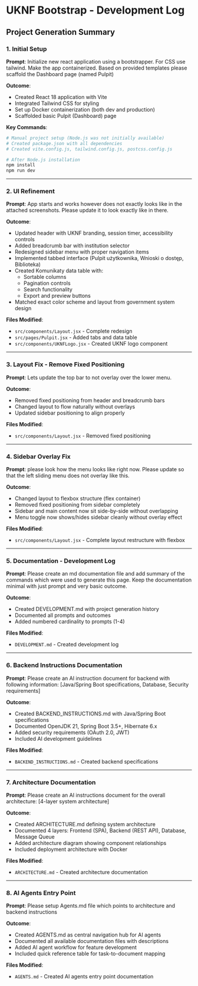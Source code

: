 # UKNF Bootstrap - Development Log

## Project Generation Summary

### 1. Initial Setup
**Prompt**: Initialize new react application using a bootstrapper. For CSS use tailwind. Make the app containerized. Based on provided templates please scaffold the Dashboard page (named Pulpit)

**Outcome**: 
- Created React 18 application with Vite
- Integrated Tailwind CSS for styling
- Set up Docker containerization (both dev and production)
- Scaffolded basic Pulpit (Dashboard) page

**Key Commands**:
```bash
# Manual project setup (Node.js was not initially available)
# Created package.json with all dependencies
# Created vite.config.js, tailwind.config.js, postcss.config.js

# After Node.js installation
npm install
npm run dev
```

---

### 2. UI Refinement
**Prompt**: App starts and works however does not exactly looks like in the attached screenshots. Please update it to look exactly like in there.

**Outcome**:
- Updated header with UKNF branding, session timer, accessibility controls
- Added breadcrumb bar with institution selector
- Redesigned sidebar menu with proper navigation items
- Implemented tabbed interface (Pulpit użytkownika, Wnioski o dostęp, Biblioteka)
- Created Komunikaty data table with:
  - Sortable columns
  - Pagination controls
  - Search functionality
  - Export and preview buttons
- Matched exact color scheme and layout from government system design

**Files Modified**:
- `src/components/Layout.jsx` - Complete redesign
- `src/pages/Pulpit.jsx` - Added tabs and data table
- `src/components/UKNFLogo.jsx` - Created UKNF logo component

---

### 3. Layout Fix - Remove Fixed Positioning
**Prompt**: Lets update the top bar to not overlay over the lower menu.

**Outcome**:
- Removed fixed positioning from header and breadcrumb bars
- Changed layout to flow naturally without overlays
- Updated sidebar positioning to align properly

**Files Modified**:
- `src/components/Layout.jsx` - Removed fixed positioning

---

### 4. Sidebar Overlay Fix
**Prompt**: please look how the menu looks like right now. Please update so that the left sliding menu does not overlay like this.

**Outcome**:
- Changed layout to flexbox structure (flex container)
- Removed fixed positioning from sidebar completely
- Sidebar and main content now sit side-by-side without overlapping
- Menu toggle now shows/hides sidebar cleanly without overlay effect

**Files Modified**:
- `src/components/Layout.jsx` - Complete layout restructure with flexbox

---

### 5. Documentation - Development Log
**Prompt**: Please create an md documentation file and add summary of the commands which were used to generate this page. Keep the documentation minimal with just prompt and very basic outcome.

**Outcome**:
- Created DEVELOPMENT.md with project generation history
- Documented all prompts and outcomes
- Added numbered cardinality to prompts (1-4)

**Files Modified**:
- `DEVELOPMENT.md` - Created development log

---

### 6. Backend Instructions Documentation
**Prompt**: Please create an AI instruction document for backend with following information: [Java/Spring Boot specifications, Database, Security requirements]

**Outcome**:
- Created BACKEND_INSTRUCTIONS.md with Java/Spring Boot specifications
- Documented OpenJDK 21, Spring Boot 3.5+, Hibernate 6.x
- Added security requirements (OAuth 2.0, JWT)
- Included AI development guidelines

**Files Modified**:
- `BACKEND_INSTRUCTIONS.md` - Created backend specifications

---

### 7. Architecture Documentation
**Prompt**: Please create an AI instructions document for the overall architecture: [4-layer system architecture]

**Outcome**:
- Created ARCHITECTURE.md defining system architecture
- Documented 4 layers: Frontend (SPA), Backend (REST API), Database, Message Queue
- Added architecture diagram showing component relationships
- Included deployment architecture with Docker

**Files Modified**:
- `ARCHITECTURE.md` - Created architecture documentation

---

### 8. AI Agents Entry Point
**Prompt**: Please setup Agents.md file which points to architecture and backend instructions

**Outcome**:
- Created AGENTS.md as central navigation hub for AI agents
- Documented all available documentation files with descriptions
- Added AI agent workflow for feature development
- Included quick reference table for task-to-document mapping

**Files Modified**:
- `AGENTS.md` - Created AI agents entry point documentation
